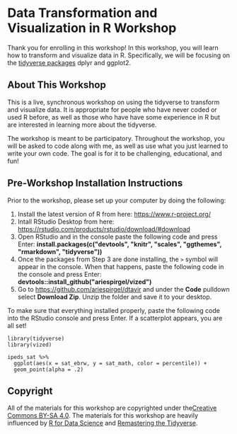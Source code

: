 # Data Transformation and Visualization in R Workshop

Thank you for enrolling in this workshop! In this workshop, you will learn how to transform and visualize data in R. Specifically, we will be focusing on the [tidyverse packages](https://www.tidyverse.org/) dplyr and ggplot2.

## About This Workshop

This is a live, synchronous workshop on using the tidyverse to transform and visualize data. It is appropriate for people who have never coded or used R before, as well as those who have have some experience in R but are interested in learning more about the tidyverse.

The workshop is meant to be participatory. Throughout the workshop, you will be asked to code along with me, as well as use what you just learned to write your own code. The goal is for it to be challenging, educational, and fun!

## Pre-Workshop Installation Instructions

Prior to the workshop, please set up your computer by doing the following:

  1. Install the latest version of R from here: https://www.r-project.org/
  2. Intall RStudio Desktop from here: https://rstudio.com/products/rstudio/download/#download
  3. Open RStudio and in the console paste the following code and press Enter: **install.packages(c("devtools", "knitr", "scales", "ggthemes", "rmarkdown", "tidyverse"))**
  4. Once the packages from Step 3 are done installing, the `>` symbol will appear in the console. When that happens, paste the following code in the console and press Enter: **devtools::install_github("ariespirgel/vized")**
  5. Go to https://github.com/ariespirgel/dtavir and under the **Code** pulldown select **Download Zip**. Unzip the folder and save it to your desktop.

To make sure that everything installed properly, paste the following code into the RStudio console and press Enter. If a scatterplot appears, you are all set!

```  
library(tidyverse)
library(vized)

ipeds_sat %>% 
  ggplot(aes(x = sat_ebrw, y = sat_math, color = percentile)) +
  geom_point(alpha = .2)
```

## Copyright

All of the materials for this workshop are copyrighted under the[Creative Commons BY-SA 4.0](https://creativecommons.org/licenses/by-sa/4.0/). The materials for this workshop are heavily influenced by [R for Data Science](https://r4ds.had.co.nz/) and [Remastering the Tidyverse](https://github.com/rstudio-education/remaster-the-tidyverse).
